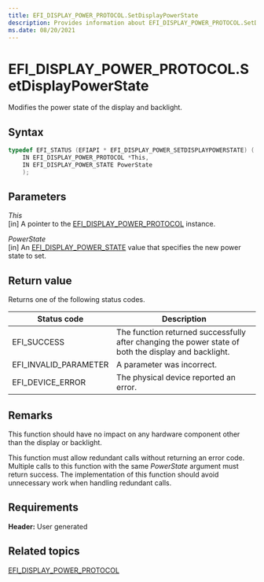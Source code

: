 ```yaml
---
title: EFI_DISPLAY_POWER_PROTOCOL.SetDisplayPowerState
description: Provides information about EFI_DISPLAY_POWER_PROTOCOL.SetDisplayPowerState.
ms.date: 08/20/2021
---
```


# EFI_DISPLAY_POWER_PROTOCOL.SetDisplayPowerState

Modifies the power state of the display and backlight.

## Syntax

```cpp
typedef EFI_STATUS (EFIAPI * EFI_DISPLAY_POWER_SETDISPLAYPOWERSTATE) (
    IN EFI_DISPLAY_POWER_PROTOCOL *This,
    IN EFI_DISPLAY_POWER_STATE PowerState 
    );
```

## Parameters

*This*  
[in] A pointer to the [EFI_DISPLAY_POWER_PROTOCOL](efi-display-power-protocol.md) instance.

*PowerState*  
[in] An [EFI_DISPLAY_POWER_STATE](efi-display-power-state.md) value that specifies the new power state to set.

## Return value

Returns one of the following status codes.

| Status code | Description |
|--|--|
| EFI_SUCCESS | The function returned successfully after changing the power state of both the display and backlight. |
| EFI_INVALID_PARAMETER | A parameter was incorrect. |
| EFI_DEVICE_ERROR | The physical device reported an error. |

## Remarks

This function should have no impact on any hardware component other than the display or backlight.

This function must allow redundant calls without returning an error code. Multiple calls to this function with the same *PowerState* argument must return success. The implementation of this function should avoid unnecessary work when handling redundant calls.

## Requirements

**Header:** User generated

## Related topics

[EFI_DISPLAY_POWER_PROTOCOL](efi-display-power-protocol.md)  
